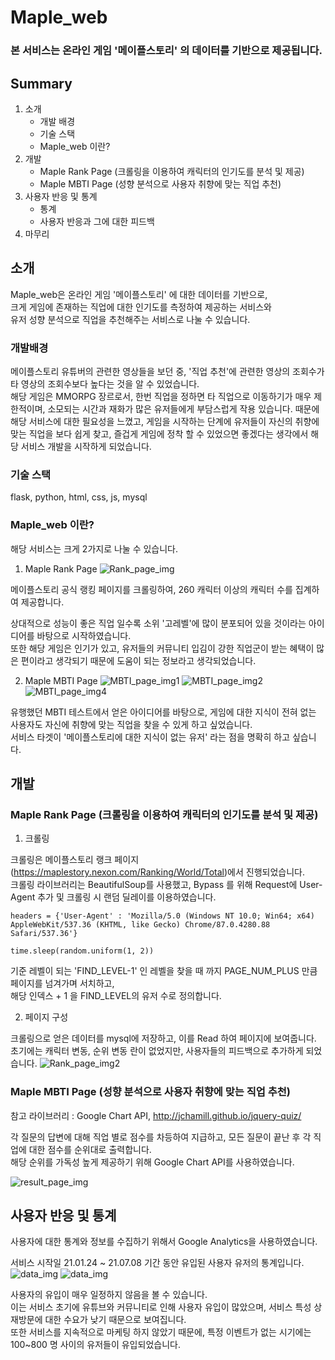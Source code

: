 # Maple_web    
### 본 서비스는 온라인 게임 '메이플스토리' 의 데이터를 기반으로 제공됩니다.    

## Summary

1. 소개
    - 개발 배경
    - 기술 스택
    - Maple_web 이란?
2. 개발
    - Maple Rank Page (크롤링을 이용하여 캐릭터의 인기도를 분석 및 제공)
    - Maple MBTI Page (성향 분석으로 사용자 취향에 맞는 직업 추천)
3. 사용자 반응 및 통계
    - 통계
    - 사용자 반응과 그에 대한 피드백
4. 마무리


## 소개
Maple_web은 온라인 게임 '메이플스토리' 에 대한 데이터를 기반으로,     
크게 게임에 존재하는 직업에 대한 인기도를 측정하여 제공하는 서비스와     
유저 성향 분석으로 직업을 추천해주는 서비스로 나눌 수 있습니다.

### 개발배경
메이플스토리 유튜버의 관련한 영상들을 보던 중, '직업 추천'에 관련한 영상의 조회수가 타 영상의 조회수보다 높다는 것을 알 수 있었습니다.     
해당 게임은 MMORPG 장르로서, 한번 직업을 정하면 타 직업으로 이동하기가 매우 제한적이며, 소모되는 시간과 재화가 많은 유저들에게 부담스럽게 작용 있습니다. 때문에 해당 서비스에 대한 필요성을 느꼈고, 게임을 시작하는 단계에 유저들이 자신의 취향에 맞는 직업을 보다 쉽게 찾고, 즐겁게 게임에 정착 할 수 있었으면 좋겠다는 생각에서 해당 서비스 개발을 시작하게 되었습니다.

### 기술 스택
flask, python, html, css, js, mysql

### Maple_web 이란?
해당 서비스는 크게 2가지로 나눌 수 있습니다.    

1. Maple Rank Page
![Rank_page_img](./docs/rank.jpg)

메이플스토리 공식 랭킹 페이지를 크롤링하여, 260 캐릭터 이상의 캐릭터 수를 집계하여 제공합니다.     
  
상대적으로 성능이 좋은 직업 일수록 소위 '고레벨'에 많이 분포되어 있을 것이라는 아이디어를 바탕으로 시작하였습니다.    
또한 해당 게임은 인기가 있고, 유저들의 커뮤니티 입김이 강한 직업군이 받는 혜택이 많은 편이라고 생각되기 때문에 도움이 되는 정보라고 생각되었습니다.


2. Maple MBTI Page
![MBTI_page_img1](./docs/mbti.jpg)
![MBTI_page_img2](./docs/mbti2.jpg)
![MBTI_page_img4](./docs/mbti4.jpg)

유행했던 MBTI 테스트에서 얻은 아이디어를 바탕으로, 게임에 대한 지식이 전혀 없는 사용자도 자신에 취향에 맞는 직업을 찾을 수 있게 하고 싶었습니다.    
서비스 타겟이 '메이플스토리에 대한 지식이 없는 유저' 라는 점을 명확히 하고 싶습니다.

## 개발


### Maple Rank Page (크롤링을 이용하여 캐릭터의 인기도를 분석 및 제공)
1. 크롤링     

크롤링은 메이플스토리 랭크 페이지(https://maplestory.nexon.com/Ranking/World/Total)에서 진행되었습니다.    
크롤링 라이브러리는 BeautifulSoup를 사용했고, Bypass 를 위해 Request에 User-Agent 추가 및 크롤링 시 랜덤 딜레이를 이용하였습니다.

```
headers = {'User-Agent' : 'Mozilla/5.0 (Windows NT 10.0; Win64; x64) AppleWebKit/537.36 (KHTML, like Gecko) Chrome/87.0.4280.88 Safari/537.36'}
```

```
time.sleep(random.uniform(1, 2))
```

기준 레벨이 되는 'FIND_LEVEL-1' 인 레벨을 찾을 때 까지 PAGE_NUM_PLUS 만큼 페이지를 넘겨가며 서치하고,    
해당 인덱스 + 1 을 FIND_LEVEL의 유저 수로 정의합니다.


2. 페이지 구성    

크롤링으로 얻은 데이터를 mysql에 저장하고, 이를 Read 하여 페이지에 보여줍니다.    
초기에는 캐릭터 변동, 순위 변동 란이 없었지만, 사용자들의 피드백으로 추가하게 되었습니다.
![Rank_page_img2](./docs/rank2.jpg)


### Maple MBTI Page (성향 분석으로 사용자 취향에 맞는 직업 추천)
참고 라이브러리 : Google Chart API, http://jchamill.github.io/jquery-quiz/    

각 질문의 답변에 대해 직업 별로 점수를 차등하여 지급하고, 모든 질문이 끝난 후 각 직업에 대한 점수를 순위대로 출력합니다.    
해당 순위를 가독성 높게 제공하기 위해 Google Chart API를 사용하였습니다.

![result_page_img](./docs/mbti_result.jpg)


## 사용자 반응 및 통계

사용자에 대한 통계와 정보를 수집하기 위해서 Google Analytics을 사용하였습니다.

서비스 시작일 21.01.24 ~ 21.07.08 기간 동안 유입된 사용자 유저의 통계입니다.
![data_img](./docs/analytics.JPG)
![data_img](./docs/analytics2.JPG)

사용자의 유입이 매우 일정하지 않음을 볼 수 있습니다.    
이는 서비스 초기에 유튜브와 커뮤니티로 인해 사용자 유입이 많았으며, 서비스 특성 상 재방문에 대한 수요가 낮기 때문으로 보여집니다.    
또한 서비스를 지속적으로 마케팅 하지 않았기 때문에, 특정 이벤트가 없는 시기에는 100~800 명 사이의 유저들이 유입되었습니다.
